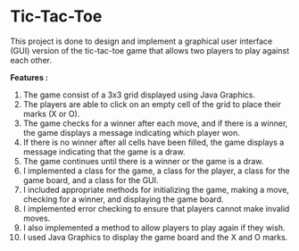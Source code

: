 # Tic-Tac-Toe
This project is done to design and implement a graphical user interface (GUI) version of the tic-tac-toe game that allows two players to play against each other.

**Features :** 
1. The game consist of a 3x3 grid displayed using Java Graphics.  
2. The players are able to click on an empty cell of the grid to place their marks (X or O).  
3. The game checks for a winner after each move, and if there is a winner, the game displays a message indicating which player won.  
4. If there is no winner after all cells have been filled, the game displays a message indicating that the game is a draw.  
5. The game continues until there is a winner or the game is a draw.    
6. I implemented a class for the game, a class for the player, a class for the game board, and a class for the GUI.  
7. I included appropriate methods for initializing the game, making a move, checking for a winner, and displaying the game board.  
8. I implemented error checking to ensure that players cannot make invalid moves.  
9. I also implemented a method to allow players to play again if they wish.  
10. I used Java Graphics to display the game board and the X and O marks.  
